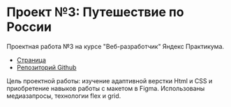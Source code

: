# Проект №3: Путешествие по России

Проектная работа №3 на курсе "Веб-разработчик" Яндекс Практикума.
* [Страница](https://mikhail-lyubimtsev.github.io/russian-travel/index.html)
* [Репозиторий Github](https://github.com/mikhail-lyubimtsev/russian-travel)

Цель проектной работы: изучение адаптивной верстки Html и CSS и приобретение навыков работы с макетом в Figma.
Использованы медиазапросы, технологии flex и grid.
